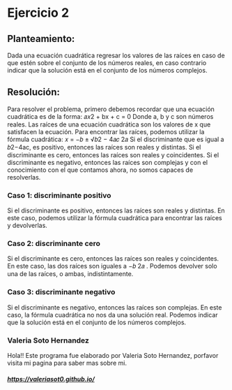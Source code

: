 # Ejercicio 2 

## Planteamiento:

 Dada una ecuación cuadrática regresar los valores de las raíces en caso de que estén sobre el conjunto de los números reales, en caso contrario indicar que la solución está en el conjunto de los números complejos.

## Resolución:
Para resolver el problema, primero debemos recordar que una ecuación cuadrática es de la forma:
𝑎𝑥2 + bx + c = 0
Donde a, b y c son números reales.
Las raíces de una ecuación cuadrática son los valores de x que satisfacen la ecuación. Para encontrar las raíces, podemos utilizar la fórmula cuadrática:
𝑥 =
−𝑏 ± √𝑏2 − 4𝑎𝑐
2𝑎
Si el discriminante que es igual a 𝑏2−4ac, es positivo, entonces las raíces son
reales y distintas. Si el discriminante es cero, entonces las raíces son reales y
coincidentes. Si el discriminante es negativo, entonces las raíces son complejas y
con el conocimiento con el que contamos ahora, no somos capaces de
resolverlas.
### Caso 1: discriminante positivo
Si el discriminante es positivo, entonces las raíces son reales y distintas. En este
caso, podemos utilizar la fórmula cuadrática para encontrar las raíces y
devolverlas.
### Caso 2: discriminante cero
Si el discriminante es cero, entonces las raíces son reales y coincidentes. En este
caso, las dos raíces son iguales a −𝑏
2𝑎
. Podemos devolver solo una de las raíces, o
ambas, indistintamente.
### Caso 3: discriminante negativo
Si el discriminante es negativo, entonces las raíces son complejas. En este caso,
la fórmula cuadrática no nos da una solución real. Podemos indicar que la solución
está en el conjunto de los números complejos.

### Valeria Soto Hernandez

Hola!! Este programa fue elaborado por Valeria Soto Hernandez, porfavor visita mi pagina para saber mas sobre mi. 
##### https://valeriasot0.github.io/
